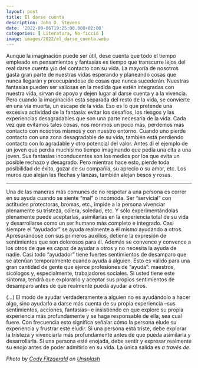 ```yaml
---
layout: post
title: El darse cuenta
description: John O. Stevens
date: '2022-09-06T19:25:00.000+02:00'
categories: [ Literatura, No-ficció ]
image: images/2022/el_darse_cuenta.webp
---
```


Aunque la imaginación puede ser útil, dese cuenta que todo el tiempo empleado en pensamientos y fantasías es tiempo que transcurre lejos del real darse cuenta y/o del contacto con su vida. La mayoría de nosotros gasta gran parte de nuestras vidas esperando y planeando cosas que nunca llegarán y preocupándose de cosas que nunca sucederán. Nuestras fantasías pueden ser valiosas en la medida que estén integradas con nuestra vida, sirvan de apoyo y dejen lugar al darse cuenta y a la vivencia. Pero cuando la imaginación está separada del resto de la vida, se convierte en una vía muerta, un escape de la vida. Eso es lo que pretende una excesiva actividad de la fantasía: evitar los desafíos, los riesgos y las experiencias desagradables que son una parte necesaria de la vida. Cada vez que evitamos tales cosas, nos morimos un poco más, perdemos más contacto con nosotros mismos y con nuestro entorno. Cuando uno pierde contacto con una zona desagradable de su vida, también está perdiendo contacto con lo agradable y otro potencial del valor. Antes di el ejemplo de un joven que perdía muchísimo tiempo imaginando que pedía una cita a una joven. Sus fantasías inconducentes son los medios por los que evita un posible rechazo y desagrado. Pero mientras hace esto, pierde toda posibilidad de éxito, gozar de su compañía, su aprecio o su amor, etc. Los muros que alejan las flechas y lanzas, también alejan besos y rosas.

---

Una de las maneras más comunes de no respetar a una persona es correr en su ayuda cuando se siente “mal” o incómoda. Ser “servicial” con actitudes protectoras, bromas, etc., impide a la persona vivenciar plenamente su tristeza, cólera, soledad, etc. Y sólo experimentándolas plenamente puede aceptarlas, asimilarlas en la experiencia total de su vida y desarrollarse como un ser humano más completo e integrado. Casi siempre el “ayudador” se ayuda realmente a él mismo ayudando a otros. Apresurándose con sus primeros auxilios, detiene la expresión de sentimientos que son dolorosos para él. Además se convence y convence a los otros de que es capaz de ayudar a otros y no necesita la ayuda de nadie. Casi todo “ayudador” tiene fuertes sentimientos de desamparo que se atenúan temporalmente cuando ayuda a alguien. Esto es válido para una gran cantidad de gente que ejerce profesiones de “ayuda”: maestros, sicólogos y, especialmente, trabajadores sociales. Si usted tiene este síntoma, tendrá que explorarlo y aceptar sus propios sentimientos de desamparo antes de que realmente pueda ayudar a otros.

(...) El modo de ayudar verdaderamente a alguien no es ayudándolo a hacer algo, sino ayudarlo a darse más cuenta de su propia experiencia –sus sentimientos, acciones, fantasías– e insistiendo en que explore su propia experiencia más profundamente y se haga responsable de ella, sea cual fuere. Con frecuencia esto significa señalar cómo la persona elude su experiencia y frustrar este eludir. Si una persona está triste, debe explorar la tristeza y vivenciarla más profundamente antes de que pueda asimilarla y desarrollarla. Si una persona está enojada, debe sentir y expresar realmente su enojo antes de poder admitirlo en su vida. La única salida es *a través de*.


*Photo by <a href="https://unsplash.com/es/@cfitz?utm_source=unsplash&utm_medium=referral&utm_content=creditCopyText">Cody Fitzgerald</a> on <a href="https://unsplash.com/s/photos/flower?utm_source=unsplash&utm_medium=referral&utm_content=creditCopyText">Unsplash</a>*
